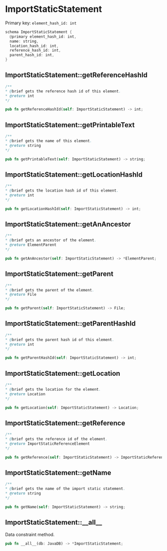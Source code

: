 # ImportStaticStatement

Primary key: `element_hash_id: int`

```rust
schema ImportStaticStatement {
  @primary element_hash_id: int,
  name: string,
  location_hash_id: int,
  reference_hash_id: int,
  parent_hash_id: int,
}
```
## ImportStaticStatement::getReferenceHashId

```java
/**
* @brief gets the reference hash id of this element.
* @return int
*/
```
```rust
pub fn getReferenceHashId(self: ImportStaticStatement) -> int;
```
## ImportStaticStatement::getPrintableText

```java
/**
* @brief gets the name of this element.
* @return string
*/
```
```rust
pub fn getPrintableText(self: ImportStaticStatement) -> string;
```
## ImportStaticStatement::getLocationHashId

```java
/**
* @brief gets the location hash id of this element.
* @return int
*/
```
```rust
pub fn getLocationHashId(self: ImportStaticStatement) -> int;
```
## ImportStaticStatement::getAnAncestor

```java
/**
* @brief gets an ancestor of the element.
* @return ElementParent 
*/
```
```rust
pub fn getAnAncestor(self: ImportStaticStatement) -> *ElementParent;
```
## ImportStaticStatement::getParent

```java
/**
* @brief gets the parent of the element.
* @return File 
*/
```
```rust
pub fn getParent(self: ImportStaticStatement) -> File;
```
## ImportStaticStatement::getParentHashId

```java
/**
* @brief gets the parent hash id of this element.
* @return int
*/
```
```rust
pub fn getParentHashId(self: ImportStaticStatement) -> int;
```
## ImportStaticStatement::getLocation

```java
/**
* @brief gets the location for the element.
* @return Location
*/
```
```rust
pub fn getLocation(self: ImportStaticStatement) -> Location;
```
## ImportStaticStatement::getReference

```java
/**
* @brief gets the reference id of the element.
* @return ImportStaticReferenceElement
*/
```
```rust
pub fn getReference(self: ImportStaticStatement) -> ImportStaticReferenceElement;
```
## ImportStaticStatement::getName

```java
/**
* @brief gets the name of the import static statement.
* @return string 
*/
```
```rust
pub fn getName(self: ImportStaticStatement) -> string;
```
## ImportStaticStatement::\_\_all\_\_

Data constraint method.

```rust
pub fn __all__(db: JavaDB) -> *ImportStaticStatement;
```
